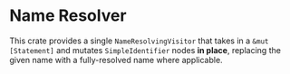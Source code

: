 # Name Resolver

This crate provides a single `NameResolvingVisitor` that takes in a `&mut [Statement]` and mutates `SimpleIdentifier` nodes **in place**, replacing the given name with a fully-resolved name where applicable.